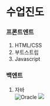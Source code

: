 # 수업진도
### 프론트엔트
1. HTML/CSS
2. 부트스트립
3. Javascript
### 백엔트
1. 자바  
![Oracle](https://img.shields.io/badge/Oracle-F80000?style=for-the-badge&logo=oracle&logoColor=white)
![](https://img.shields.io/badge/Java-007396?style=flat&logo=OpenJDK&logoColor=white")
  
